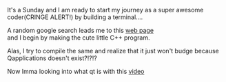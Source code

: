 It's a Sunday and I am ready to start my journey as a super awesome coder(CRINGE ALERT!) by building a terminal....

A random google search leads me to this [web page](https://codekoalas.com/blog/build-your-own-minimal-terminal)\
and I begin by making the cute little C++ program.

Alas, I try to compile the same and realize that it just won't budge because Qapplications doesn't exist?!?!?

Now Imma looking into what qt is with this [video](https://www.youtube.com/watch?v=WBSh_J4VVtk)
